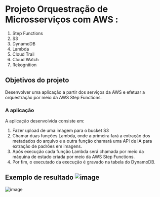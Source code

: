 # Projeto Orquestração de Microsserviços com AWS :
1. Step Functions 
1. S3 
1. DynamoDB 
1. Lambda 
1. Cloud Trail 
1. Cloud Watch 
1. Rekognition 

## Objetivos do projeto

Desenvolver uma aplicação a partir dos serviços da AWS e efetuar a orquestração por meio da AWS Step Functions.

### A aplicação

A aplicação desenvolvida consiste em:
1. Fazer upload de uma imagem para o bucket S3
2. Chamar duas funções Lambda, onde a primeira fará a extração dos metadados do arquivo e a outra função chamará uma API de IA para extração de padrões em imagens.
3. Após execução cada função Lambda será chamada por meio da máquina de estado criada por meio da AWS Step Functions.
4. Por fim, o executado da execução é gravado na tabela do DynamoDB.

## Exemplo de resultado ![image](https://github.com/Lrssplx/AWS-gerenciamento-de-microsservicos/assets/40647391/1040bba0-278d-41da-bd37-efc30cf93e39)
![image](https://github.com/Lrssplx/AWS-gerenciamento-de-microsservicos/assets/40647391/52e00090-02eb-4b20-828b-ec805e72b93a)

